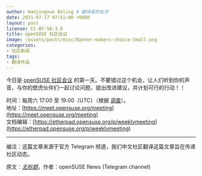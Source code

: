 ```yaml
---
author: Hanjingxue Boling # 翻译者的名字
date: 2021-07-17 07:51:00 +0800
layout: post
license: CC-BY-SA-3.0
title: openSUSE 社区会议
image: /assets/posts/misc/Banner-makers-choice-Small.png
categories:
- 社区新闻
tags:
- 翻译作品
---
```


今日是 [openSUSE 社区会议](https://lists.opensuse.org/archives/list/project@lists.opensuse.org/thread/CGS5JIK6M5MDDGQG4CPL3ZBCPXM4OC26/) 的第一天。不要错过这个机会，让人们听到你的声音，与你的壁虎伙伴们一起讨论问题，提出改进建议，并计划可行的行动！！

时间：每周六 17:00 至 19:00（UTC）（根据 [调查](https://lists.opensuse.org/archives/list/project@lists.opensuse.org/thread/W6W7CONM3IEUTKPDYT2QGEW7MZT6RFZI/)）。  
地址：[https://meet.opensuse.org/meeting](https://meet.opensuse.org/meeting)  
文档编辑：[https://etherpad.opensuse.org/p/weeklymeeting](https://etherpad.opensuse.org/p/weeklymeeting)  

------

编注：这篇文章来源于官方 Telegram 频道，我们中文社区翻译这篇文章旨在传递社区动态。

原文：[<i>无标题</i>](https://t.me/opensusenews/499)，作者：openSUSE News (Telegram channel)